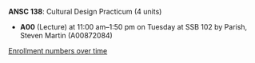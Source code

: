 **ANSC 138**: Cultural Design Practicum (4 units)

- **A00** (Lecture) at 11:00 am–1:50 pm on Tuesday at SSB 102 by Parish, Steven Martin (A00872084)

[Enrollment numbers over time](./ANSC138.tsv)
